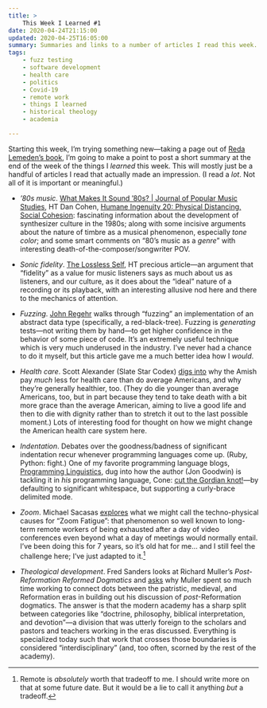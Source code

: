 ```yaml
---
title: >
    This Week I Learned #1
date: 2020-04-24T21:15:00
updated: 2020-04-25T16:05:00
summary: Summaries and links to a number of articles I read this week.
tags:
    - fuzz testing
    - software development
    - health care
    - politics
    - Covid-19
    - remote work
    - things I learned
    - historical theology
    - academia

---
```


Starting this week, I’m trying something new—taking a page out of [Reda Lemeden’s book][rl], I’m going to make a point to post a short summary at the end of the week of the things I *learned* this week. This will mostly just be a handful of articles I read that actually made an impression. (I read a *lot*. Not all of it is important or meaningful.)

- *’80s music*. [What Makes It Sound ’80s? | Journal of Popular Music Studies](https://jpms.ucpress.edu/content/31/3/73), HT Dan Cohen, [Humane Ingenuity 20: Physical Distancing, Social Cohesion](https://buttondown.email/dancohen/archive/fa0093f2-3a4e-4e35-8ae6-9d49ab130412): fascinating information about the development of synthesizer culture in the 1980s; along with some incisive arguments about the nature of timbre as a musical phenomenon, especially *tone color*; and some smart comments on “80’s music as a *genre*” with interesting death-of-the-composer/songwriter POV.

- *Sonic fidelity*. [The Lossless Self](https://thenewinquiry.com/the-lossless-self/), HT precious article—an argument that “fidelity” as a value for music listeners says as much about us as listeners, and our culture, as it does about the “ideal” nature of a recording or its playback, with an interesting allusive nod here and there to the mechanics of attention.

- *Fuzzing*. [John Regehr][regehr] walks through “fuzzing” an implementation of an abstract data type (specifically, a red-black-tree). Fuzzing is *generating* tests—not writing them by hand—to get higher confidence in the behavior of some piece of code. It’s an extremely useful technique which is very much underused in the industry. I’ve never had a chance to do it myself, but this article gave me a much better idea how I *would*.

- *Health care*. Scott Alexander (Slate Star Codex) [digs into][ssc] why the Amish pay *much* less for health care than do average Americans, and why they’re generally healthier, too. (They do die younger than average Americans, too, but in part because they tend to take death with a bit more grace than the average American, aiming to live a good life and then to die with dignity rather than to stretch it out to the last possible moment.) Lots of interesting food for thought on how we might change the American health care system here.

- *Indentation*. Debates over the goodness/badness of significant indentation recur whenever programming languages come up. (Ruby, Python: fight.) One of my favorite programming language blogs, [Programming Linguistics][pl], dug into how the author (Jon Goodwin) is tackling it in *his* programming language, Cone: [cut the Gordian knot!][cone]—by defaulting to significant whitespace, but supporting a curly-brace delimited mode.

- *Zoom*. Michael Sacasas [explores][sacasas] what we might call the techno-physical causes for “Zoom Fatigue”: that phenomenon so well known to long-term remote workers of being exhausted after a day of video conferences even beyond what a day of meetings would normally entail. I’ve been doing this for 7 years, so it’s old hat for me… and I still feel the challenge here; I’ve just adapted to it.[^remote]

- *Theological development*. Fred Sanders looks at Richard Muller’s <cite>Post-Reformation Reformed Dogmatics</cite> and [asks][sanders] why Muller spent so much time working to connect dots between the patristic, medieval, and Reformation eras in building out his discussion of *post*-Reformation dogmatics. The answer is that the modern academy has a sharp split between categories like “doctrine, philosophy, biblical interpretation, and devotion”—a division that was utterly foreign to the scholars and pastors and teachers working in the eras discussed. Everything is specialized today such that work that crosses those boundaries is considered “interdisciplinary” (and, too often, scorned by the rest of the academy).

[rl]: https://redalemeden.com/microblog/post-1587316560066
[regehr]: https://blog.regehr.org/archives/896
[ssc]: https://slatestarcodex.com/2020/04/20/the-amish-health-care-system/
[pl]: http://pling.jondgoodwin.com/
[cone]: http://pling.jondgoodwin.com/post/significant-indentation/
[sacasas]: https://theconvivialsociety.substack.com/p/a-theory-of-zoom-fatigue
[sanders]: http://scriptoriumdaily.com/why-its-hard-to-trace-trajectories-and-continuities-muller/

[^remote]: Remote is *absolutely* worth that tradeoff to me. I should write more on that at some future date. But it would be a lie to call it anything *but* a tradeoff.